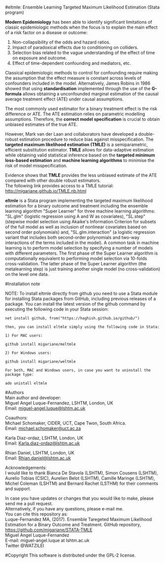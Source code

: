 #eltmle: Ensemble Learning Targeted Maximum Likelihood Estimation (Stata program)  

**Modern Epidemiology** has been able to identify significant limitations of classic epidemiologic methods when the focus is to explain the main effect of a risk factor on a disease or outcome:   

1. Non-collapsibility of the odds and hazard ratios.  
2. Impact of paradoxical effects due to conditioning on colliders.  
3. Selection bias related to the vague understanding of the effect of time on exposure and outcome.  
4. Effect of time-dependent confounding and mediators, etc.  

Classical epidemiologic methods to control for confounding require making the assumption that the effect measure is constant across levels of confounders included in the model. Alternatively, James Robins in 1986 showed that using **standardisation** implemented through the use of the **G-formula** allows obtaining a unconfounded marginal estimation of the causal average treatment effect (ATE) under causal assumptions.    

The most commonly used estimator for a binary treatment effect is the risk difference or ATE. The ATE estimation relies on parametric modelling assumptions. Therefore, the **correct model specification** is crucial to obtain unbiased estimates of the true ATE.  

However, Mark van der Laan and collaborators have developed a double-robust estimation procedure to reduce bias against misspecification. The **targeted maximum likelihood estimation (TMLE)** is a semiparametric, efficient substitution estimator. **TMLE** allows for data-adaptive estimation while obtaining valid statistical inference based on the **targeted minimum loss-based estimation** and **machine learning algorithms** to minimise the risk of model misspecification.  

Evidence shows that **TMLE** provides the less unbiased estimate of the ATE compared with other double robust estimators.  
The following link provides access to a TMLE tutorial:  http://migariane.github.io/TMLE.nb.html   

**eltmle** is a Stata program implementing the targeted maximum likelihood estimation for a binary outcome and treatment including the ensemble learning algorithm "Super Learner" for three machine learning algorithms: "SL.glm" (logistic regression using A and W as covariates), "SL.step" (stepwise model selection using Akaike's Information Criterion for subsets of the full model as well as inclusion of nonlinear covariates based on second order polynomials) and, "SL.glm.interaction" (a logistic regression variant that includes both second-order polynomials and two-way interactions of the terms included in the model). A common task in machine learning is to perform model selection by specifying a number of models with different parameters. 
    The first phase of the Super Learner algorithm is computationally equivalent to performing model selection via 10-folds cross-validation. The latter
    phase of the Super Learner algorithm (the metalearning step) is just training another single model (no cross-validation) on the level one data.  

#Installation note  

NOTE: To install eltmle directly from github you need to use a Stata module for installing Stata packages from GitHub, including previous releases of a package. You can install the latest version of the github command by executing the following code in your Stata session:

    net install github, from("https://haghish.github.io/github/")

    then, you can install eltmle simply using the following code in Stata:

    1) For MAC users: 
    
    github install migariane/meltmle
    
    2) For Windows users:

    github install migariane/weltmle
     
    For both, MAC and Windows users, in case you want to uninstall the package type:  
	
    ado unistall eltmle  
 
#Authors  
Main author and developer:  
Miguel Angel Luque-Fernandez, LSHTM, London, UK    
Email: miguel-angel.luque@lshtm.ac.uk  

Coauthors:  
Michael Schomaker, CIDER, UCT, Cape Twon, South Africa.    
Email: michael.schomaker@uct.ac.za    

Karla Diaz-ordaz, LSHTM, London, UK  
Email: Karla.diaz-ordaz@lshtm.ac.uk  

Rhian Daniel, LSHTM, London, UK  
Email: Rhian.daniel@lshtm.ac.uk  

Acknowledgements:  
I would like to thank Bianca De Stavola (LSHTM), Simon Cousens (LSHTM), Aurelio Tobias (CSIC), Aurelien Belot (LSHTM), Camille Maringe (LSHTM), Michel Coleman (LSHTM) and Bernard Rachet (LSTHM) for their comments and support.  
  
In case you have updates or changes that you would like to make, please send me a pull request.  
Alternatively, if you have any questions, please e-mail me.     
You can cite this repository as:  
Luque-Fernandez MA, (2017). Ensemble Taregeted Maximum Likelihood Estimation for a Binary Outcome and Treatment. 
GitHub repository, https://github.com/migariane/STATA-TMLE      
Miguel Angel Luque-Fernandez    
E-mail: miguel-angel.luque at lshtm.ac.uk  
Twitter @WATZILEI  

#Copyright
This software is distributed under the GPL-2 license.


